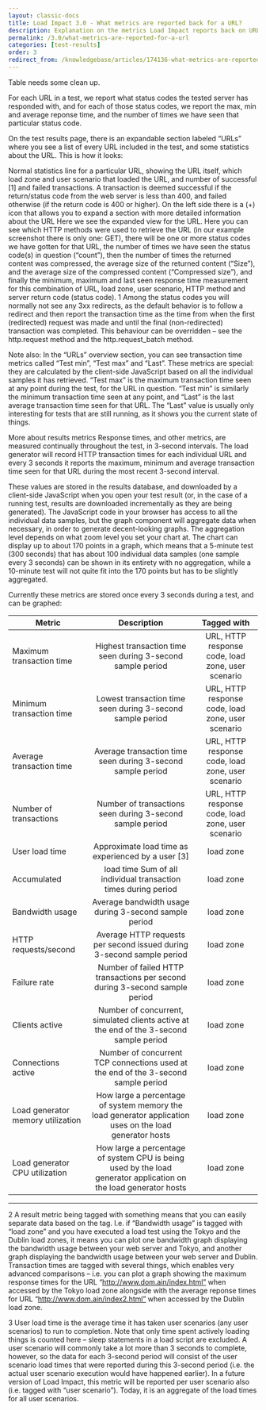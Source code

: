 ```yaml
---
layout: classic-docs
title: Load Impact 3.0 - What metrics are reported back for a URL?
description: Explanation on the metrics Load Impact reports back on URLs in a load test
permalink: /3.0/what-metrics-are-reported-for-a-url
categories: [test-results]
order: 3
redirect_from: /knowledgebase/articles/174136-what-metrics-are-reported-for-a-url
---
```


Table needs some clean up.


For each URL in a test, we report what status codes the tested server has responded with, and for each of those status codes, we report the max, min and average reponse time, and the number of times we have seen that particular status code.

On the test results page, there is an expandable section labeled “URLs” where you see a list of every URL included in the test, and some statistics about the URL. This is how it looks:



Normal statistics line for a particular URL, showing the URL itself, which load zone and user scenario that loaded the URL, and number of successful [1] and failed transactions. A transaction is deemed successful if the return/status code from the web server is less than 400, and failed otherwise (if the return code is 400 or higher). On the left side there is a (+) icon that allows you to expand a section with more detailed information about the URL
Here we see the expanded view for the URL. Here you can see which HTTP methods were used to retrieve the URL (in our example screenshot there is only one: GET), there will be one or more status codes we have gotten for that URL, the number of times we have seen the status code(s) in question (“count”), then the number of times the returned content was compressed, the average size of the returned content (“Size”), and the average size of the compressed content (“Compressed size”), and finally the minimum, maximum and last seen response time measurement for this combination of URL, load zone, user scenario, HTTP method and server return code (status code).
1 Among the status codes you will normally not see any 3xx redirects, as the default behavior is to follow a redirect and then report the transaction time as the time from when the first (redirected) request was made and until the final (non-redirected) transaction was completed. This behaviour can be overridden – see the http.request method and the http.request_batch method.

Note also: In the “URLs” overview section, you can see transaction time metrics called “Test min”, “Test max” and “Last”. These metrics are special: they are calculated by the client-side JavaScript based on all the individual samples it has retrieved. “Test max” is the maximum transaction time seen at any point during the test, for the URL in question. “Test min” is similarly the minimum transaction time seen at any point, and “Last” is the last average transaction time seen for that URL. The “Last” value is usually only interesting for tests that are still running, as it shows you the current state of things.



More about results metrics
Response times, and other metrics, are measured continually throughout the test, in 3-second intervals. The load generator will record HTTP transaction times for each individual URL and every 3 seconds it reports the maximum, minimum and average transaction time seen for that URL during the most recent 3-second interval.

These values are stored in the results database, and downloaded by a client-side JavaScript when you open your test result (or, in the case of a running test, results are downloaded incrementally as they are being generated). The JavaScript code in your browser has access to all the individual data samples, but the graph component will aggregate data when necessary, in order to generate decent-looking graphs. The aggregation level depends on what zoom level you set your chart at. The chart can display up to about 170 points in a graph, which means that a 5-minute test (300 seconds) that has about 100 individual data samples (one sample every 3 seconds) can be shown in its entirety with no aggregation, while a 10-minute test will not quite fit into the 170 points but has to be slightly aggregated.

Currently these metrics are stored once every 3 seconds during a test, and can be graphed:

Metric                            | Description                                                                                                      | Tagged with
----------------------------------|:------------------------------------------------------------------------------------------------------------------:|:--------------------------------------------------:
Maximum transaction time          | Highest transaction time seen during 3-second sample period                                                      | URL, HTTP response code, load zone, user scenario
Minimum transaction time          | Lowest transaction time seen during 3-second sample period                                                       | URL, HTTP response code, load zone, user scenario
Average transaction time          | Average transaction time seen during 3-second sample period                                                      | URL, HTTP response code, load zone, user scenario
Number of transactions            | Number of transactions seen during 3-second sample period                                                        | URL, HTTP response code, load zone, user scenario
User load time                    | Approximate load time as experienced by a user [3]                                                               | load zone
Accumulated                       | load time	Sum of all individual transaction times during period                                                   | load zone
Bandwidth usage                   | Average bandwidth usage during 3-second sample period                                                            | load zone
HTTP requests/second              | Average HTTP requests per second issued during 3-second sample period                                            | load zone
Failure rate                      | Number of failed HTTP transactions per second during 3-second sample period                                      | load zone
Clients active                    | Number of concurrent, simulated clients active at the end of the 3-second sample period                          | load zone
Connections active                | Number of concurrent TCP connections used at the end of the 3-second sample period                               | load zone
Load generator memory utilization | How large a percentage of system memory the load generator application uses on the load generator hosts          | load zone
Load generator CPU utilization    | How large a percentage of system CPU is being used by the load generator application on the load generator hosts | load zone


***


2 A result metric being tagged with something means that you can easily separate data based on the tag. I.e. if “Bandwidth usage” is tagged with “load zone” and you have executed a load test using the Tokyo and the Dublin load zones, it means you can plot one bandwidth graph displaying the bandwidth usage between your web server and Tokyo, and another graph displaying the bandwidth usage between your web server and Dublin. Transaction times are tagged with several things, which enables very advanced comparisons – i.e. you can plot a graph showing the maximum response times for the URL “http://www.dom.ain/index.html” when accessed by the Tokyo load zone alongside with the average reponse times for URL “http://www.dom.ain/index2.html” when accessed by the Dublin load zone.

3 User load time is the average time it has taken user scenarios (any user scenarios) to run to completion. Note that only time spent actively loading things is counted here – sleep statements in a load script are excluded. A user scenario will commonly take a lot more than 3 seconds to complete, however, so the data for each 3-second period will consist of the user scenario load times that were reported during this 3-second period (i.e. the actual user scenario execution would have happened earlier). In a future version of Load Impact, this metric will be reported per user scenario also (i.e. tagged with “user scenario”). Today, it is an aggregate of the load times for all user scenarios.
